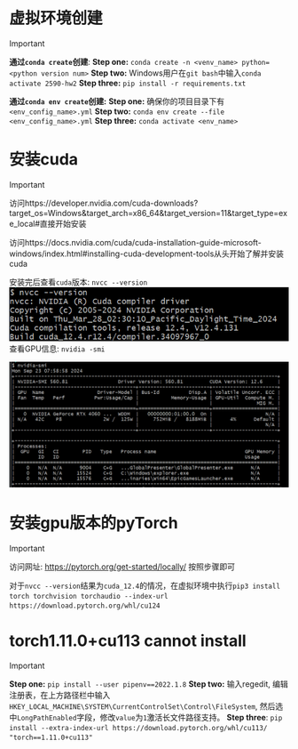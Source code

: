 # 虚拟环境创建
> [!important]
> **通过`conda create`创建**:
> **Step one:** `conda create -n <venv_name> python=<python version num>` 
> **Step two:** Windows用户在`git bash`中输入`conda activate 2590-hw2`
> **Step three:** `pip install -r requirements.txt`
> 
> **通过`conda env create`创建:**
> **Step one:** 确保你的项目目录下有`<env_config_name>.yml`
> **Step two:** `conda env create --file <env_config_name>.yml`
> **Step three:** `conda activate <env_name>`



# 安装cuda
> [!important]
> 访问https://developer.nvidia.com/cuda-downloads?target_os=Windows&target_arch=x86_64&target_version=11&target_type=exe_local#直接开始安装
> 
> 访问https://docs.nvidia.com/cuda/cuda-installation-guide-microsoft-windows/index.html#installing-cuda-development-tools从头开始了解并安装cuda
> 
> 安装完后查看`cuda`版本: `nvcc --version`
> ![](Torch_Venv相关.assets/image-20240923075924794.png)
> 查看GPU信息: `nvidia -smi`
> 
> ![](Torch_Venv相关.assets/image-20240923075910935.png)


# 安装gpu版本的pyTorch
> [!important]
> 访问网址: https://pytorch.org/get-started/locally/ 按照步骤即可
> 
> 对于`nvcc --version`结果为`cuda_12.4`的情况，在虚拟环境中执行`pip3 install torch torchvision torchaudio --index-url https://download.pytorch.org/whl/cu124`


# torch1.11.0+cu113 cannot install
> [!important]
> **Step one:** `pip install --user pipenv==2022.1.8`
> **Step two:** 输入regedit, 编辑注册表，在上方路径栏中输入`HKEY_LOCAL_MACHINE\SYSTEM\CurrentControlSet\Control\FileSystem`, 然后选中`LongPathEnabled`字段，修改`value`为`1`激活长文件路径支持。
> **Step three**: `pip install --extra-index-url https://download.pytorch.org/whl/cu113/ "torch==1.11.0+cu113"`




